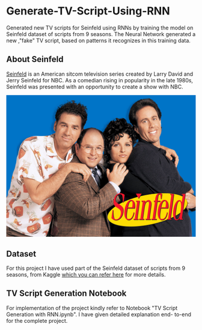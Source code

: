 # Generate-TV-Script-Using-RNN
Generated new TV scripts for Seinfeld using RNNs by training the model on Seinfeld dataset of scripts from 9 seasons.  The Neural Network generated a new ,"fake" TV script, based on patterns it recognizes in this training data.

## About Seinfeld
[Seinfeld](https://en.wikipedia.org/wiki/Seinfeld) is an American sitcom television series created by Larry David and Jerry Seinfeld for NBC. As a comedian rising in popularity in the late 1980s, Seinfeld was presented with an opportunity to create a show with NBC.

<img src="Seinfeld%20Cast.jpg" width=700>

## Dataset
For this project I have used part of the Seinfeld dataset of scripts from 9 seasons, from Kaggle [which you can refer here](https://www.kaggle.com/thec03u5/seinfeld-chronicles#scripts.csv) for more details. 

## TV Script Generation Notebook
For implementation of the project kindly refer to Notebook "TV Script Generation with RNN.ipynb". I have given detailed explanation end- to-end for the complete project.
